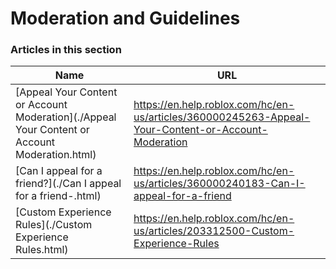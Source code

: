 # Moderation and Guidelines  
### Articles in this section
Name|URL
-|-
[Appeal Your Content or Account Moderation](./Appeal Your Content or Account Moderation.html) |https://en.help.roblox.com/hc/en-us/articles/360000245263-Appeal-Your-Content-or-Account-Moderation
[Can I appeal for a friend?](./Can I appeal for a friend-.html) |https://en.help.roblox.com/hc/en-us/articles/360000240183-Can-I-appeal-for-a-friend
[Custom Experience Rules](./Custom Experience Rules.html) |https://en.help.roblox.com/hc/en-us/articles/203312500-Custom-Experience-Rules